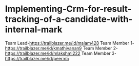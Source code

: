 # Implementing-Crm-for-result-tracking-of-a-candidate-with-internal-mark
Team Lead-https://trailblazer.me/id/malam428
Team Member 1- https://trailblazer.me/id/kmathivanan9
Team Member 2-https://trailblazer.me/id/mlakshmi222
Team Member 3-https://trailblazer.me/id/peerm5
